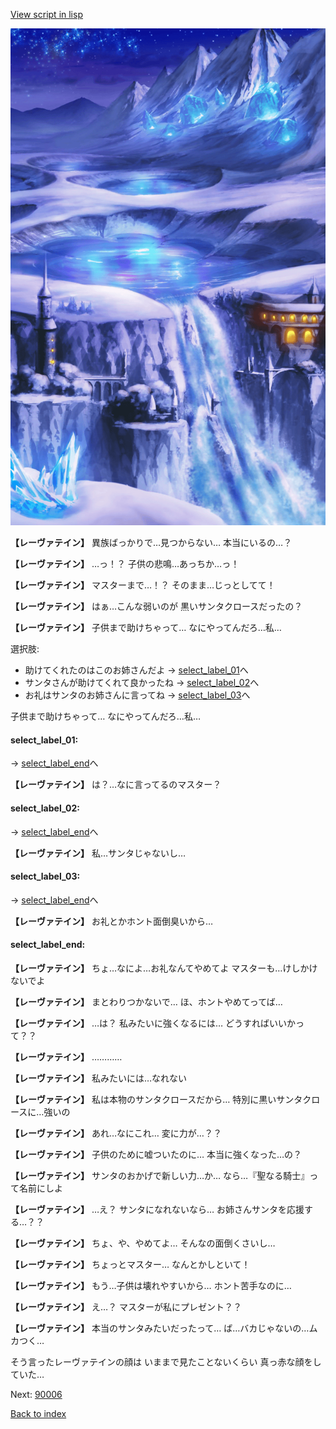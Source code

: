 [View script in lisp](../scripts/10025303.txt)

![highland_snow.png](../images/backgrounds/highland_snow.png)

**【レーヴァテイン】**
異族ばっかりで…見つからない…
本当にいるの…？

**【レーヴァテイン】**
…っ！？
子供の悲鳴…あっちか…っ！

**【レーヴァテイン】**
マスターまで…！？
そのまま…じっとしてて！

**【レーヴァテイン】**
はぁ…こんな弱いのが
黒いサンタクロースだったの？

**【レーヴァテイン】**
子供まで助けちゃって…
なにやってんだろ…私…

選択肢:
- 助けてくれたのはこのお姉さんだよ → [select_label_01](#select_label_01)へ
- サンタさんが助けてくれて良かったね → [select_label_02](#select_label_02)へ
- お礼はサンタのお姉さんに言ってね → [select_label_03](#select_label_03)へ

子供まで助けちゃって…
なにやってんだろ…私…

#### select_label_01:
 → [select_label_end](#select_label_end)へ

**【レーヴァテイン】**
は？…なに言ってるのマスター？

#### select_label_02:
 → [select_label_end](#select_label_end)へ

**【レーヴァテイン】**
私…サンタじゃないし…

#### select_label_03:
 → [select_label_end](#select_label_end)へ

**【レーヴァテイン】**
お礼とかホント面倒臭いから…

#### select_label_end:

**【レーヴァテイン】**
ちょ…なによ…お礼なんてやめてよ
マスターも…けしかけないでよ

**【レーヴァテイン】**
まとわりつかないで…
ほ、ホントやめてってば…

**【レーヴァテイン】**
…は？
私みたいに強くなるには…
どうすればいいかって？？

**【レーヴァテイン】**
…………

**【レーヴァテイン】**
私みたいには…なれない

**【レーヴァテイン】**
私は本物のサンタクロースだから…
特別に黒いサンタクロースに…強いの

**【レーヴァテイン】**
あれ…なにこれ…
変に力が…？？

**【レーヴァテイン】**
子供のために嘘ついたのに…
本当に強くなった…の？

**【レーヴァテイン】**
サンタのおかげで新しい力…か…
なら…『聖なる騎士』って名前にしよ

**【レーヴァテイン】**
…え？
サンタになれないなら…
お姉さんサンタを応援する…？？

**【レーヴァテイン】**
ちょ、や、やめてよ…
そんなの面倒くさいし…

**【レーヴァテイン】**
ちょっとマスター…
なんとかしといて！

**【レーヴァテイン】**
もう…子供は壊れやすいから…
ホント苦手なのに…

**【レーヴァテイン】**
え…？
マスターが私にプレゼント？？

**【レーヴァテイン】**
本当のサンタみたいだったって…
ば…バカじゃないの…ムカつく…

そう言ったレーヴァテインの顔は
いままで見たことないくらい
真っ赤な顔をしていた…

Next: [90006](90006.md)

[Back to index](index.md)

